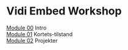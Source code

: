 # Vidi Embed Workshop

[Module 00](00-Intro) Intro  
[Module 01](01-Kortets-tilstand) Kortets-tilstand  
[Module 02](02-Projekter) Projekter     
